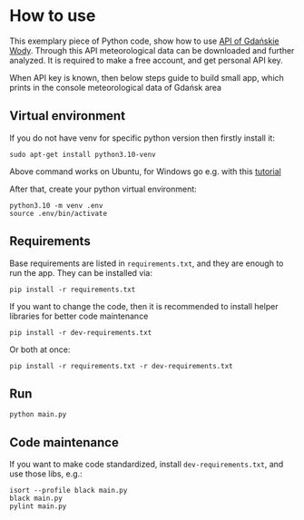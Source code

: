 # How to use
This exemplary piece of Python code, show how to use [API of Gdańskie Wody](https://pomiary.gdanskiewody.pl/). 
Through this API meteorological data can be downloaded and further analyzed.
It is required to make a free account, and get personal API key.

When API key is known, then below steps guide to build small app, 
which prints in the console meteorological data of Gdańsk area

## Virtual environment
If you do not have venv for specific python version then firstly install it:
```commandline
sudo apt-get install python3.10-venv
```
Above command works on Ubuntu, for Windows go e.g. with this [tutorial](https://www.geeksforgeeks.org/creating-python-virtual-environment-windows-linux/)

After that, create your python virtual environment:
```commandline
python3.10 -m venv .env
source .env/bin/activate
```

## Requirements
Base requirements are listed in `requirements.txt`, and they are enough to run the app. They can be installed via:
```commandline
pip install -r requirements.txt
```
If you want to change the code, then it is recommended to install helper libraries for better code maintenance 
```commandline
pip install -r dev-requirements.txt
```
Or both at once:
```commandline
pip install -r requirements.txt -r dev-requirements.txt
```

## Run
```commandline
python main.py
```

## Code maintenance
If you want to make code standardized, install `dev-requirements.txt`, and use those libs, e.g.:
```commandline
isort --profile black main.py
black main.py
pylint main.py
```
